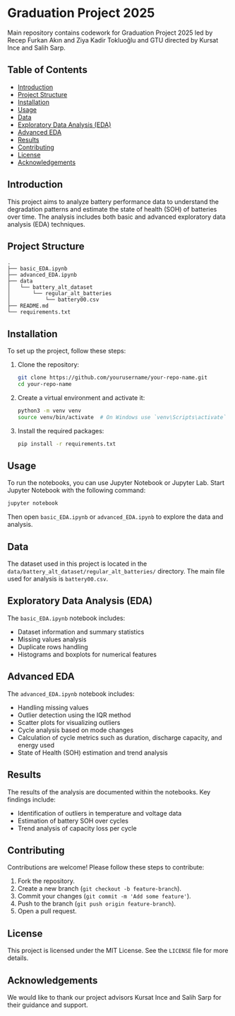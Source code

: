 # Graduation Project 2025

Main repository contains codework for Graduation Project 2025 led by Recep Furkan Akın and Ziya Kadir Tokluoğlu and GTU directed by Kursat Ince and Salih Sarp.

## Table of Contents
- [Introduction](#introduction)
- [Project Structure](#project-structure)
- [Installation](#installation)
- [Usage](#usage)
- [Data](#data)
- [Exploratory Data Analysis (EDA)](#exploratory-data-analysis-eda)
- [Advanced EDA](#advanced-eda)
- [Results](#results)
- [Contributing](#contributing)
- [License](#license)
- [Acknowledgements](#acknowledgements)

## Introduction
This project aims to analyze battery performance data to understand the degradation patterns and estimate the state of health (SOH) of batteries over time. The analysis includes both basic and advanced exploratory data analysis (EDA) techniques.

## Project Structure
```
.
├── basic_EDA.ipynb
├── advanced_EDA.ipynb
├── data
│   └── battery_alt_dataset
│       └── regular_alt_batteries
│           └── battery00.csv
├── README.md
└── requirements.txt
```

## Installation
To set up the project, follow these steps:

1. Clone the repository:
    ```sh
    git clone https://github.com/yourusername/your-repo-name.git
    cd your-repo-name
    ```

2. Create a virtual environment and activate it:        
    ```sh
    python3 -m venv venv
    source venv/bin/activate  # On Windows use `venv\Scripts\activate`
    ```

3. Install the required packages:
    ```sh
    pip install -r requirements.txt
    ```

## Usage
To run the notebooks, you can use Jupyter Notebook or Jupyter Lab. Start Jupyter Notebook with the following command:
```sh
jupyter notebook
```
Then open `basic_EDA.ipynb` or `advanced_EDA.ipynb` to explore the data and analysis.

## Data
The dataset used in this project is located in the `data/battery_alt_dataset/regular_alt_batteries/` directory. The main file used for analysis is `battery00.csv`.

## Exploratory Data Analysis (EDA)
The `basic_EDA.ipynb` notebook includes:
- Dataset information and summary statistics
- Missing values analysis
- Duplicate rows handling
- Histograms and boxplots for numerical features

## Advanced EDA
The `advanced_EDA.ipynb` notebook includes:
- Handling missing values
- Outlier detection using the IQR method
- Scatter plots for visualizing outliers
- Cycle analysis based on mode changes
- Calculation of cycle metrics such as duration, discharge capacity, and energy used
- State of Health (SOH) estimation and trend analysis

## Results
The results of the analysis are documented within the notebooks. Key findings include:
- Identification of outliers in temperature and voltage data
- Estimation of battery SOH over cycles
- Trend analysis of capacity loss per cycle

## Contributing
Contributions are welcome! Please follow these steps to contribute:
1. Fork the repository.
2. Create a new branch (`git checkout -b feature-branch`).
3. Commit your changes (`git commit -m 'Add some feature'`).
4. Push to the branch (`git push origin feature-branch`).
5. Open a pull request.

## License
This project is licensed under the MIT License. See the `LICENSE` file for more details.

## Acknowledgements
We would like to thank our project advisors Kursat Ince and Salih Sarp for their guidance and support.
